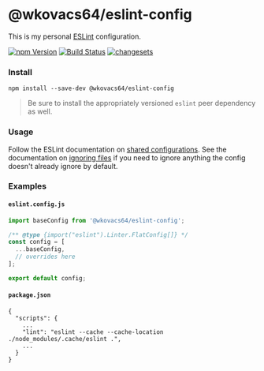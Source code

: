 # @wkovacs64/eslint-config

This is my personal [ESLint][eslint] configuration.

[![npm Version][npm-image]][npm-url] [![Build Status][ci-image]][ci-url]
[![changesets][changesets-image]][changesets-url]

### Install

```
npm install --save-dev @wkovacs64/eslint-config
```

> Be sure to install the appropriately versioned `eslint` peer dependency as well.

### Usage

Follow the ESLint documentation on [shared configurations][eslint-sharing]. See the documentation on
[ignoring files][eslint-ignores] if you need to ignore anything the config doesn't already ignore by
default.

### Examples

#### `eslint.config.js`

```js
import baseConfig from '@wkovacs64/eslint-config';

/** @type {import("eslint").Linter.FlatConfig[]} */
const config = [
  ...baseConfig,
  // overrides here
];

export default config;
```

#### `package.json`

```
{
  "scripts": {
    ...
    "lint": "eslint --cache --cache-location ./node_modules/.cache/eslint .",
    ...
  }
}
```

[npm-image]: https://img.shields.io/npm/v/@wkovacs64/eslint-config.svg?style=flat-square
[npm-url]: https://www.npmjs.com/package/@wkovacs64/eslint-config
[ci-image]:
  https://img.shields.io/github/actions/workflow/status/wKovacs64/eslint-config/ci.yml?logo=github&style=flat-square
[ci-url]: https://github.com/wKovacs64/eslint-config/actions?query=workflow%3Aci
[changesets-image]: https://img.shields.io/badge/maintained%20with-changesets-blue?style=flat-square
[changesets-url]: https://github.com/changesets/changesets
[eslint]: https://eslint.org/
[eslint-sharing]:
  https://eslint.org/docs/latest/use/configure/configuration-files#using-a-shareable-configuration-package
[eslint-ignores]: https://eslint.org/docs/latest/use/configure/migration-guide#ignoring-files
